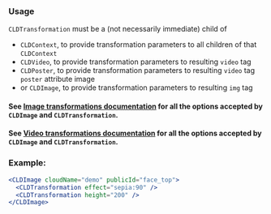 ### Usage

`CLDTransformation` must be a (not necessarily immediate) child of

- `CLDContext`, to provide transformation parameters to all children of that `CLDContext`
- `CLDVideo`, to provide transformation parameters to resulting `video` tag
- `CLDPoster`, to provide transformation parameters to resulting `video` tag `poster` attribute image
- or `CLDImage`, to provide transformation parameters to resulting `img` tag

#### See [Image transformations documentation](http://cloudinary.com/documentation/image_transformations) for all the options accepted by `CLDImage` and `CLDTransformation`.

#### See [Video transformations documentation](https://cloudinary.com/documentation/video_manipulation_and_delivery) for all the options accepted by `CLDImage` and `CLDTransformation`.

### Example:

```jsx
<CLDImage cloudName="demo" publicId="face_top">
  <CLDTransformation effect="sepia:90" />
  <CLDTransformation height="200" />
</CLDImage>
```
